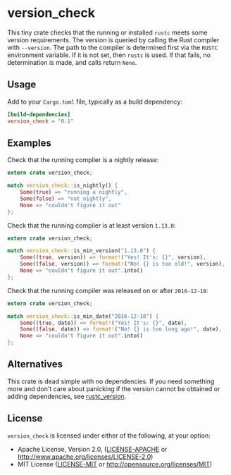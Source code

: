 # version\_check

This tiny crate checks that the running or installed `rustc` meets some version
requirements. The version is queried by calling the Rust compiler with
`--version`. The path to the compiler is determined first via the `RUSTC`
environment variable. If it is not set, then `rustc` is used. If that fails, no
determination is made, and calls return `None`.

## Usage

Add to your `Cargo.toml` file, typically as a build dependency:

```toml
[build-dependencies]
version_check = "0.1"
```

## Examples

Check that the running compiler is a nightly release:

```rust
extern crate version_check;

match version_check::is_nightly() {
    Some(true) => "running a nightly",
    Some(false) => "not nightly",
    None => "couldn't figure it out"
};
```

Check that the running compiler is at least version `1.13.0`:

```rust
extern crate version_check;

match version_check::is_min_version("1.13.0") {
    Some((true, version)) => format!("Yes! It's: {}", version),
    Some((false, version)) => format!("No! {} is too old!", version),
    None => "couldn't figure it out".into()
};
```

Check that the running compiler was released on or after `2016-12-18`:

```rust
extern crate version_check;

match version_check::is_min_date("2016-12-18") {
    Some((true, date)) => format!("Yes! It's: {}", date),
    Some((false, date)) => format!("No! {} is too long ago!", date),
    None => "couldn't figure it out".into()
};
```

## Alternatives

This crate is dead simple with no dependencies. If you need something more and
don't care about panicking if the version cannot be obtained or adding
dependencies, see [rustc_version](https://crates.io/crates/rustc_version).

## License

`version_check` is licensed under either of the following, at your option:

 * Apache License, Version 2.0, ([LICENSE-APACHE](LICENSE-APACHE) or http://www.apache.org/licenses/LICENSE-2.0)
 * MIT License ([LICENSE-MIT](LICENSE-MIT) or http://opensource.org/licenses/MIT)
